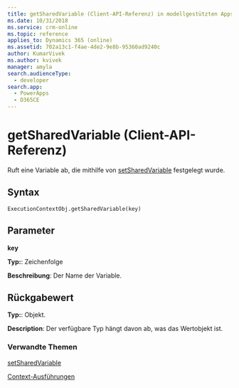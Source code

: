 ```yaml
---
title: getSharedVariable (Client-API-Referenz) in modellgestützten Apps| MicrosoftDocs
ms.date: 10/31/2018
ms.service: crm-online
ms.topic: reference
applies_to: Dynamics 365 (online)
ms.assetid: 702a13c1-f4ae-4de2-9e8b-95360ad9240c
author: KumarVivek
ms.author: kvivek
manager: amyla
search.audienceType:
  - developer
search.app:
  - PowerApps
  - D365CE
---
```

# <a name="getsharedvariable-client-api-reference"></a>getSharedVariable (Client-API-Referenz)



Ruft eine Variable ab, die mithilfe von [setSharedVariable](setSharedVariable.md) festgelegt wurde.

## <a name="syntax"></a>Syntax

`ExecutionContextObj.getSharedVariable(key)`

## <a name="parameters"></a>Parameter

**key**

   **Typ:**: Zeichenfolge

   **Beschreibung**: Der Name der Variable.

## <a name="return-value"></a>Rückgabewert

**Typ:**: Objekt.

**Description**: Der verfügbare Typ hängt davon ab, was das Wertobjekt ist.

### <a name="related-topics"></a>Verwandte Themen
[setSharedVariable](setSharedVariable.md)

[Context-Ausführungen](../execution-context.md)





